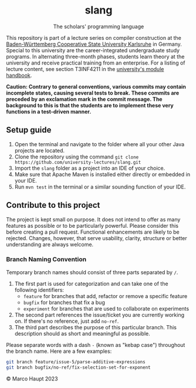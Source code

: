 
<p align="center">
	<h1 align="center">slang</h1>
	<p align="center">The scholars' programming language</p>
</p>

This repository is part of a lecture series on compiler construction at the [Baden-Württemberg Cooperative State University Karlsruhe](https://www.karlsruhe.dhbw.de/en/general/about-dhbw-karlsruhe.html) in Germany. Special to this university are the career-integrated undergraduate study programs. In alternating three-month phases, students learn theory at the university and receive practical training from an enterprise. For a listing of lecture content, see section T3INF4211 in the [university's module handbook](https://www.dhbw.de/fileadmin/user/public/SP/KA/Informatik/Informatik.pdf).

**Caution: Contrary to general conventions, various commits may contain incomplete states, causing several tests to break. These commits are preceded by an exclamation mark in the commit message. The background to this is that the students are to implement these very functions in a test-driven manner.**

## Setup guide

1. Open the terminal and navigate to the folder where all your other Java projects are located.
2. Clone the repository using the command `git clone https://github.com/university-lectures/slang.git`
3. Import the `slang` folder as a project into an IDE of your choice.
4. Make sure that Apache Maven is installed either directly or embedded in your IDE.
5. Run `mvn test` in the terminal or a similar sounding function of your IDE.

## Contribute to this project

The project is kept small on purpose. It does not intend to offer as many features as possible or to be particularly powerful. Please consider this before creating a pull request. Functional enhancements are likely to be rejected. Changes, however, that serve usability, clarity, structure or better understanding are always welcome.

### Branch Naming Convention

Temporary branch names should consist of three parts separated by `/`.

1. The first part is used for categorization and can take one of the following identifiers:
   * `feature` for branches that add, refactor or remove a specific feature
   * `bugfix` for branches that fix a bug
   * `experiment` for branches that are used to collaborate on experiments
2. The second part references the issue/ticket you are currently working on. If there's no reference, just add `no-ref`.
3. The third part describes the purpose of this particular branch. This description should as short and meaningful as possible.

Please separate words with a dash `-` (known as "kebap case") throughout the branch name. Here are a few examples:

```zsh
git branch feature/issue-5/parse-additive-expressions
git branch bugfix/no-ref/fix-selection-set-for-exponent
```

© Marco Haupt 2023
